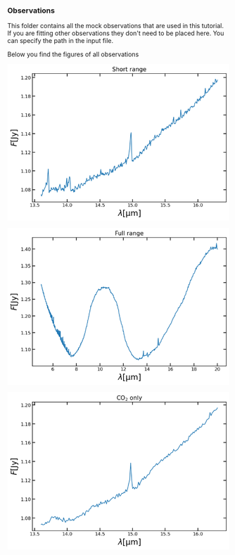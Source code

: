 ### Observations

This folder contains all the mock observations that are used in this tutorial.  
If you are fitting other observations they don't need to be placed here.
You can specify the path in the input file.

Below you find the figures of all observations

![short_range_observation](./short_range.png)

![full_range_observation](./full_range.png)

![co2_only_observation](./co2_only.png)
